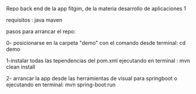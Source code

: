 Repo back end de la app fitgim, de la materia desarrollo de aplicaciones 1

requisitos :
java 
maven

pasos para arrancar el repo:

0- posicionarse en la carpeta "demo" con el comando desde terminal:
cd demo

1-instalar todas las tependencias del pom.xml ejecutando  en terminal :
mvn clean install

2- arrancar la app desde las herramientas de visual para springboot o ejecutando en terminal:
mvn spring-boot:run
